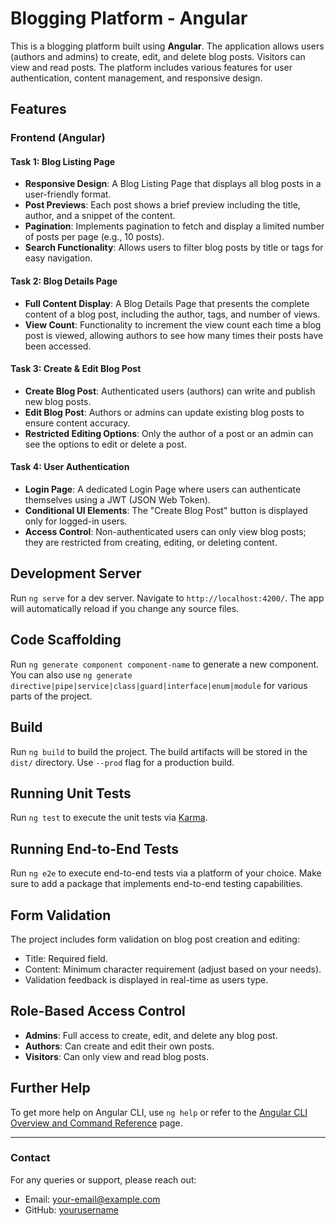 # Blogging Platform - Angular

This is a blogging platform built using **Angular**. The application allows users (authors and admins) to create, edit, and delete blog posts. Visitors can view and read posts. The platform includes various features for user authentication, content management, and responsive design.

## Features

### Frontend (Angular)

#### Task 1: Blog Listing Page
- **Responsive Design**: A Blog Listing Page that displays all blog posts in a user-friendly format.
- **Post Previews**: Each post shows a brief preview including the title, author, and a snippet of the content.
- **Pagination**: Implements pagination to fetch and display a limited number of posts per page (e.g., 10 posts).
- **Search Functionality**: Allows users to filter blog posts by title or tags for easy navigation.

#### Task 2: Blog Details Page
- **Full Content Display**: A Blog Details Page that presents the complete content of a blog post, including the author, tags, and number of views.
- **View Count**: Functionality to increment the view count each time a blog post is viewed, allowing authors to see how many times their posts have been accessed.

#### Task 3: Create & Edit Blog Post
- **Create Blog Post**: Authenticated users (authors) can write and publish new blog posts.
- **Edit Blog Post**: Authors or admins can update existing blog posts to ensure content accuracy.
- **Restricted Editing Options**: Only the author of a post or an admin can see the options to edit or delete a post.

#### Task 4: User Authentication
- **Login Page**: A dedicated Login Page where users can authenticate themselves using a JWT (JSON Web Token).
- **Conditional UI Elements**: The "Create Blog Post" button is displayed only for logged-in users.
- **Access Control**: Non-authenticated users can only view blog posts; they are restricted from creating, editing, or deleting content.

## Development Server

Run `ng serve` for a dev server. Navigate to `http://localhost:4200/`. The app will automatically reload if you change any source files.

## Code Scaffolding

Run `ng generate component component-name` to generate a new component. You can also use `ng generate directive|pipe|service|class|guard|interface|enum|module` for various parts of the project.

## Build

Run `ng build` to build the project. The build artifacts will be stored in the `dist/` directory. Use `--prod` flag for a production build.

## Running Unit Tests

Run `ng test` to execute the unit tests via [Karma](https://karma-runner.github.io).

## Running End-to-End Tests

Run `ng e2e` to execute end-to-end tests via a platform of your choice. Make sure to add a package that implements end-to-end testing capabilities.

## Form Validation

The project includes form validation on blog post creation and editing:
- Title: Required field.
- Content: Minimum character requirement (adjust based on your needs).
- Validation feedback is displayed in real-time as users type.

## Role-Based Access Control

- **Admins**: Full access to create, edit, and delete any blog post.
- **Authors**: Can create and edit their own posts.
- **Visitors**: Can only view and read blog posts.

## Further Help

To get more help on Angular CLI, use `ng help` or refer to the [Angular CLI Overview and Command Reference](https://angular.io/cli) page.

---

### Contact

For any queries or support, please reach out:

- Email: your-email@example.com
- GitHub: [yourusername](https://github.com/yourusername)
